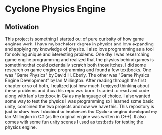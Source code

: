# Cyclone Physics Engine

## Motivation

This project is something I started out of pure curiosity of how game engines work. I have my bachelors degree in physics and love expanding and applying my knowledge of physics. I also love programming as a tool for solving unique and interesting problems. One day I was researching game engine programming and realized that the physics behind games is something that could potentially scratch both those itches. I did some research on game engine programming and found a few textbooks. One was "Game Physics" by David H. Eberly. The other was "Game Physics Engine Development" by Ian Millington. After reading through the first chapter or so of both, I realized just how much I enjoyed thinking about these problems and thus this repo was born. I started to read and code along with Ian's textbook in C# as my language of choice. I also wanted some way to test the physics I was programming so I learned some basic unity, combined the two projects and now we have this. This repository is just to show how I decided to implement the Cyclone engine developed my Ian Millington in C# (as the original engine was written in C++). It also comes with some fun unity scenes I used as testbeds for testing the physics engine.

